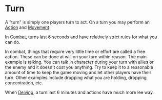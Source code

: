 # Turn

A "turn" is simply one players turn to act. On a turn you may perform an [Action](Action.md) and [Movement](Movement.md).

In [Combat](Combat.md), turns last 6 seconds and have relatively strict rules for what you can do.

In combat, things that require very little time or effort are called a free action. These can be done at will on your turn within reason. The main example is talking. You can talk in character during your turn with allies or the enemy and it doesn't cost you anything.
	Try to keep it to a reasonable amount of time to keep the game moving and let other players have their turn.
	Other examples include dropping what you are holding, dropping concentration, etc.

When [Delving](Delving.md), a turn last 6 minutes and actions have much more lee way.